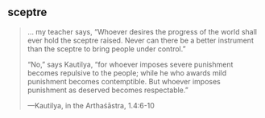 ## sceptre
> … my teacher says, “Whoever desires the progress of the world shall ever hold the sceptre raised. Never can there be a better instrument than the sceptre to bring people under control.”
> 
> “No,” says Kautilya, “for whoever imposes severe punishment becomes repulsive to the people; while he who awards mild punishment becomes contemptible. But whoever imposes punishment as deserved becomes respectable.”
> 
> —Kautilya, in the Arthaśāstra, 1.4:6-10